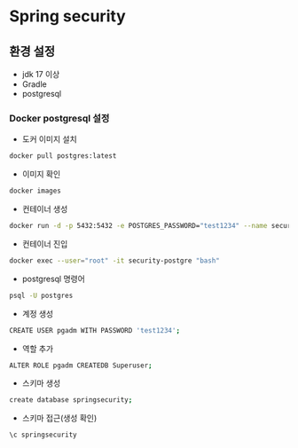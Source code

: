 # Spring security
## 환경 설정
- jdk 17 이상
- Gradle
- postgresql

### Docker postgresql 설정
 - 도커 이미지 설치
```sh
docker pull postgres:latest
```
- 이미지 확인 
```sh
docker images
```

- 컨테이너 생성 
```sh
docker run -d -p 5432:5432 -e POSTGRES_PASSWORD="test1234" --name security-postgre postgres
```

- 컨테이너 진입
```sh
docker exec --user="root" -it security-postgre "bash"
```

- postgresql 명령어
```sh
psql -U postgres
```

- 계정 생성
```sh
CREATE USER pgadm WITH PASSWORD 'test1234';
```
- 역할 추가
```sh
ALTER ROLE pgadm CREATEDB Superuser;
```
- 스키마 생성
```sh
create database springsecurity;
```

- 스키마 접근(생성 확인)
```sh
\c springsecurity
```

